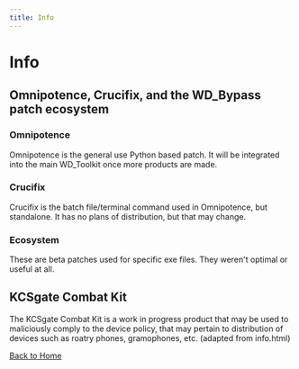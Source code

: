 ```yaml
---
title: Info
---
```


# Info

## Omnipotence, Crucifix, and the WD_Bypass patch ecosystem

### Omnipotence

Omnipotence is the general use Python based patch. It will be integrated into the main WD_Toolkit once more products are made.

### Crucifix

Crucifix is the batch file/terminal command used in Omnipotence, but standalone. It has no plans of distribution, but that may change.

### Ecosystem

These are beta patches used for specific exe files. They weren't optimal or useful at all.

## KCSgate Combat Kit

The KCSgate Combat Kit is a work in progress product that may be used to maliciously comply to the device policy, that may pertain to distribution of devices such as roatry phones, gramophones, etc. (adapted from info.html)

[Back to Home](/)